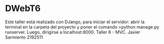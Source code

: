 # DWebT6
Este taller está realizado con DJango, para iniciar el servidor: abrir la terminal en la carpeta del proyecto y poner el comando >python manage.py runserver.
Luego, dirigirse a localhost:8000.
Taller 6 - MVC. Javier Sarmiento 2192511
